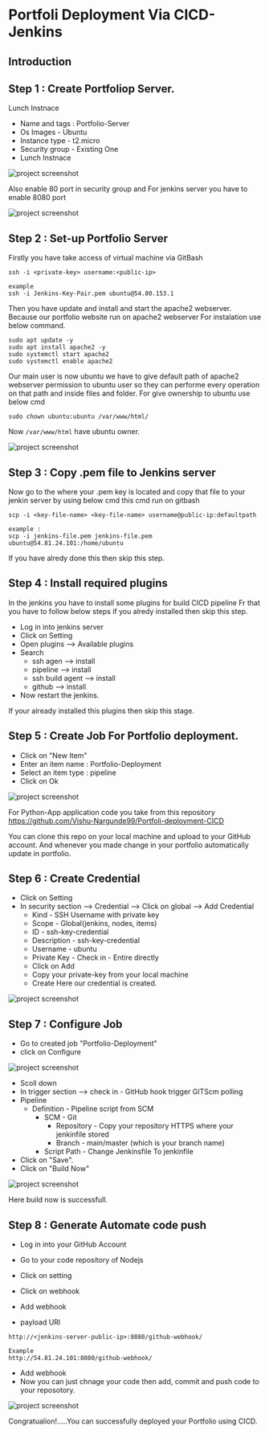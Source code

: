 # Portfoli Deployment Via CICD-Jenkins

## Introduction


## Step 1 : Create Portfoliop Server.
Lunch Instnace
- Name and tags : Portfolio-Server
- Os Images - Ubuntu
- Instance type - t2.micro
- Security group - Existing One
- Lunch Instnace

![project screenshot](/Images/server.PNG)

Also enable 80 port in security group and For jenkins server you have to enable 8080 port

![project screenshot](/Images/SG.PNG)

## Step 2 : Set-up Portfolio Server 

Firstly you have take access of virtual machine via GitBash
```
ssh -i <private-key> username:<public-ip>

example
ssh -i Jenkins-Key-Pair.pem ubuntu@54.80.153.1
```
Then you have update and install and start the apache2 webserver. Because our portfolio website run on apache2 webserver
For instalation use below command.
```
sudo apt update -y
sudo apt install apache2 -y
sudo systemctl start apache2
sudo systemctl enable apache2
```
Our main user is now ubuntu we have to give default path of apache2 webserver permission to ubuntu user so they can performe every operation on that path and inside files and folder.
For give ownership to ubuntu use below cmd
```
sudo chown ubuntu:ubuntu /var/www/html/
```
Now ```/var/www/html``` have ubuntu owner. 
 
![project screenshot](/Images/cmd.PNG)

## Step 3 : Copy .pem file to Jenkins server
Now go to the where your .pem key is located and copy that file to your jenkin server by using below cmd this cmd run on gitbash
```
scp -i <key-file-name> <key-file-name> username@public-ip:defaultpath

example :
scp -i jenkins-file.pem jenkins-file.pem ubuntu@54.81.24.101:/home/ubuntu
```
If you have alredy done this then skip this step.

## Step 4 : Install required plugins
In the jenkins you have to install some plugins for build CICD pipeline Fr that you have to follow below steps if you alredy installed then skip this step.
- Log in into jenkins server
- Click on Setting
- Open plugins --> Available plugins
- Search
    - ssh agen --> install
    - pipeline --> install
    - ssh build agent --> install
    - github --> install
- Now restart the jenkins.

If your already installed this plugins then skip this stage.

## Step 5 : Create Job For Portfolio deployment.
- Click on "New Item"
- Enter an item name : Portfolio-Deployment
- Select an item type : pipeline
- Click on Ok

![project screenshot](/Images/job.png)

For Python-App application code you take from this repository https://github.com/Vishu-Nargunde99/Portfoli-deployment-CICD

You can clone this repo on your local machine and upload to your GitHub account. And whenever you made change in your portfolio automatically update in portfolio.

## Step 6 : Create Credential
- Click on Setting
- In security section --> Credential --> Click on global --> Add Credential
    - Kind - SSH Username with private key
    - Scope - Global(jenkins, nodes, items)
    - ID - ssh-key-credential
    - Description - ssh-key-credential
    - Username - ubuntu
    - Private Key - Check in - Entire directly
    - Click on Add
    - Copy your private-key from your local machine
    - Create Here our credential is created.

![project screenshot](/Images/credential.PNG)

## Step 7 : Configure Job
- Go to created job "Portfolio-Deployment"
- click on Configure

![project screenshot](/Images/configure.png)

- Scoll down
- In trigger section --> check in - GitHub hook trigger GITScm polling
- Pipeline
    - Definition - Pipeline script from SCM
        - SCM - Git
            - Repository - Copy your repository HTTPS where your jenkinfile stored
            - Branch - main/master (which is your branch name)
        - Script Path - Change Jenkinsfile To jenkinfile
- Click on "Save".
- Click on "Build Now"

![project screenshot](/Images/build%20success.PNG)

Here build now is successfull.

## Step 8 : Generate Automate code push
- Log in into your GitHub Account
- Go to your code repository of Nodejs
- Click on setting

- Click on webhook
- Add webhook
- payload URl
```
http://<jenkins-server-public-ip>:8080/github-webhook/

Example
http://54.81.24.101:8080/github-webhook/
```
- Add webhook
- Now you can just chnage your code then add, commit and push code to your reposotory.

![project screenshot](/Images/output.png)

Congratualion!.....You can successfully deployed your Portfolio  using CICD.